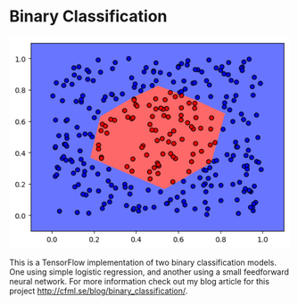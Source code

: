 # Binary Classification

![Binary Classification 2D](output/nn_db_non_linear_train.png)

This is a TensorFlow implementation of two binary classification models. One using simple logistic regression, and another using a small feedforward neural network. For more information check out my blog article for this project http://cfml.se/blog/binary_classification/.
